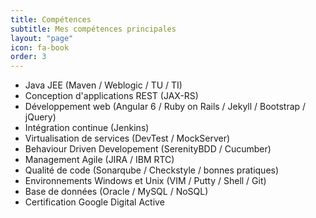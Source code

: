 ```yaml
---
title: Compétences
subtitle: Mes compétences principales
layout: "page"
icon: fa-book
order: 3
---
```


* Java JEE (Maven / Weblogic / TU / TI)
* Conception d'applications REST (JAX-RS)
* Développement web (Angular 6 / Ruby on Rails / Jekyll / Bootstrap / jQuery)
* Intégration continue (Jenkins)
* Virtualisation de services (DevTest / MockServer)
* Behaviour Driven Developement (SerenityBDD / Cucumber)
* Management Agile (JIRA / IBM RTC)
* Qualité de code (Sonarqube / Checkstyle / bonnes pratiques)
* Environnements Windows et Unix (VIM / Putty / Shell / Git)
* Base de données (Oracle / MySQL / NoSQL)
* Certification Google Digital Active
